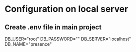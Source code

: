 # Configuration on local server

## Create .env file in main project

DB_USER="root"
DB_PASSWORD=""
DB_SERVER="localhost"
DB_NAME="presence"